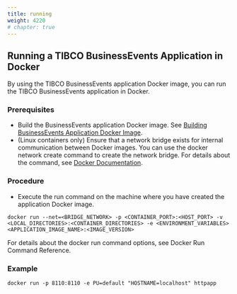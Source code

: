```yaml
---
title: running
weight: 4220
# chapter: true
---
```


## Running a TIBCO BusinessEvents Application in Docker

By using the TIBCO BusinessEvents application Docker image, you can run the TIBCO BusinessEvents application in Docker.
### Prerequisites

* Build the BusinessEvents application Docker image. See [Building BusinessEvents Application Docker Image](../build). <br>
* (Linux containers only) Ensure that a network bridge exists for internal communication between Docker images. You can use the docker network create command to create the network bridge. For details about the command, see [Docker Documentation](https://docs.docker.com/v17.12/engine/reference/commandline/network_create/). <br>

### Procedure

* Execute the run command on the machine where you have created the application Docker image.

```
docker run --net=<BRIDGE_NETWORK> -p <CONTAINER_PORT>:<HOST_PORT> -v <LOCAL_DIRECTORIES>:<CONTAINER_DIRECTORIES> -e <ENVIRONMENT_VARIABLES> <APPLICATION_IMAGE_NAME>:<IMAGE_VERSION>
```

For details about the docker run command options, see Docker Run Command Reference.

### Example

```
docker run -p 8110:8110 -e PU=default "HOSTNAME=localhost" httpapp 
```

